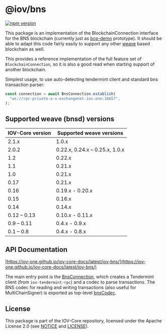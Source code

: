 # @iov/bns

[![npm version](https://img.shields.io/npm/v/@iov/bns.svg)](https://www.npmjs.com/package/@iov/bns)

This package is an implementation of the BlockchainConnection interface for the
BNS blockchain (currently just as
[bcp-demo](https://github.com/iov-one/bcp-demo) prototype). It should be able to
adapt this code fairly easily to support any other
[weave](https://github.com/iov-one/weave) based blockchain as well.

This provides a reference implementation of the full feature set of
`BlockchainConnection`, so it is also a good read when starting support of
another blockchain.

Simplest usage, to use auto-detecting tendermint client and standard bns
transaction parser:

```ts
const connection = await BnsConnection.establish(
  "ws://rpc-private-a-x-exchangenet.iov.one:16657",
);
```

## Supported weave (bnsd) versions

| IOV-Core version | Supported weave versions       |
| ---------------- | ------------------------------ |
| 2.1.x            | 1.0.x                          |
| 2.0.2            | 0.22.x, 0.24.x – 0.25.x, 1.0.x |
| 1.2              | 0.22.x                         |
| 1.1              | 0.21.x                         |
| 1.0              | 0.21.x                         |
| 0.17             | 0.21.x                         |
| 0.16             | 0.19.x - 0.20.x                |
| 0.15             | 0.16.x                         |
| 0.14             | 0.14.x                         |
| 0.12 – 0.13      | 0.10.x - 0.11.x                |
| 0.9 – 0.11       | 0.4.x - 0.9.x                  |
| 0.1 – 0.8        | 0.4.x - 0.8.x                  |

## API Documentation

[https://iov-one.github.io/iov-core-docs/latest/iov-bns/](https://iov-one.github.io/iov-core-docs/latest/iov-bns/)

The main entry point is the
[BnsConnection](https://iov-one.github.io/iov-core-docs/latest/iov-bns/classes/bnsconnection.html),
which creates a Tendermint client (from `iov-tendermint-rpc`) and a codec to
parse transactions. The BNS codec for reading and writing transactions (also
useful for MultiChainSigner) is exported as top-level
[bnsCodec](https://iov-one.github.io/iov-core-docs/latest/iov-bns/globals.html#bnscodec).

## License

This package is part of the IOV-Core repository, licensed under the Apache
License 2.0 (see
[NOTICE](https://github.com/iov-one/iov-core/blob/master/NOTICE) and
[LICENSE](https://github.com/iov-one/iov-core/blob/master/LICENSE)).
